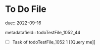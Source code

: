 # To Do File

due:: 2022-09-16

metadatafield:: todoTestFile_1052_44

- [ ] Task of todoTestFile_1052 1 [[Query me]]
